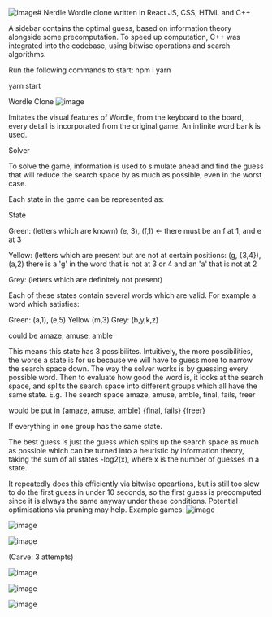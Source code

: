 ![image](https://github.com/user-attachments/assets/8984fab3-3293-493b-a8b8-007bd3da6ee8)# Nerdle
Wordle clone written in React JS, CSS, HTML and C++

A sidebar contains the optimal guess, based on information theory alongside some precomputation.
To speed up computation, C++ was integrated into the codebase, using bitwise operations and search algorithms.

Run the following commands to start: 
npm i yarn

yarn start

Wordle Clone
![image](https://github.com/user-attachments/assets/76489517-15e3-411f-a133-9bdc7d063fb8)

Imitates the visual features of Wordle, from the keyboard to the board, every detail is incorporated from the original game. An infinite word bank is used.


Solver

To solve the game, information is used to simulate ahead and find the guess that will reduce the search space by as much as possible, even in the worst case.

Each state in the game can be represented as:

State

Green: (letters which are known) (e, 3), (f,1) <- there must be an f at 1, and e at 3

Yellow: (letters which are present but are not at certain positions: (g, {3,4}), (a,2) there is a 'g' in the word that is not at 3 or 4 and an 'a' that is not at 2

Grey: (letters which are definitely not present)


Each of these states contain several words which are valid. For example a word which satisfies: 

Green: (a,1), (e,5)
Yellow (m,3)
Grey: (b,y,k,z)

could be amaze, amuse, amble

This means this state has 3 possibilites. Intuitively, the more possibilities, the worse a state is for us because we will have to guess more to narrow the search space down. The way the solver works is by guessing every possible word. Then to evaluate how good the word is, it looks at the search space, and splits the search space into different groups which all have the same state.
E.g. The search space amaze, amuse, amble, final, fails, freer

would be put in {amaze, amuse, amble}
{final, fails}
{freer}

If everything in one group has the same state. 

The best guess is just the guess which splits up the search space as much as possible which can be turned into a heuristic by information theory, taking the sum of all states -log2(x), where x is the number of guesses in a state.

It repeatedly does this efficiently via bitwise opeartions, but is still too slow to do the first guess in under 10 seconds, so the first guess is precomputed since it is always the same anyway under these conditions. Potential optimisations via pruning may help.
Example games:
![image](https://github.com/user-attachments/assets/23e57192-74bc-4452-a544-91392bf0cd0c)

![image](https://github.com/user-attachments/assets/73f6d97a-0b99-4d73-b297-ad4cb90e0e12)

![image](https://github.com/user-attachments/assets/59a6049a-8293-4107-9e19-01a49bc81358)

(Carve: 3 attempts)

![image](https://github.com/user-attachments/assets/dd4aac79-acb0-42b4-a2e5-4ada4f6046f9)

![image](https://github.com/user-attachments/assets/784e3413-cba1-4247-a9a3-810760038a15)

![image](https://github.com/user-attachments/assets/5a634663-3643-444c-ad38-eb575f670cd0)
